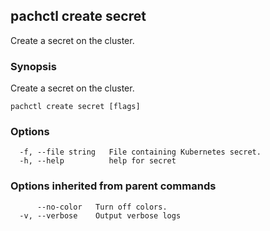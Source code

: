 ## pachctl create secret

Create a secret on the cluster.

### Synopsis

Create a secret on the cluster.

```
pachctl create secret [flags]
```

### Options

```
  -f, --file string   File containing Kubernetes secret.
  -h, --help          help for secret
```

### Options inherited from parent commands

```
      --no-color   Turn off colors.
  -v, --verbose    Output verbose logs
```
